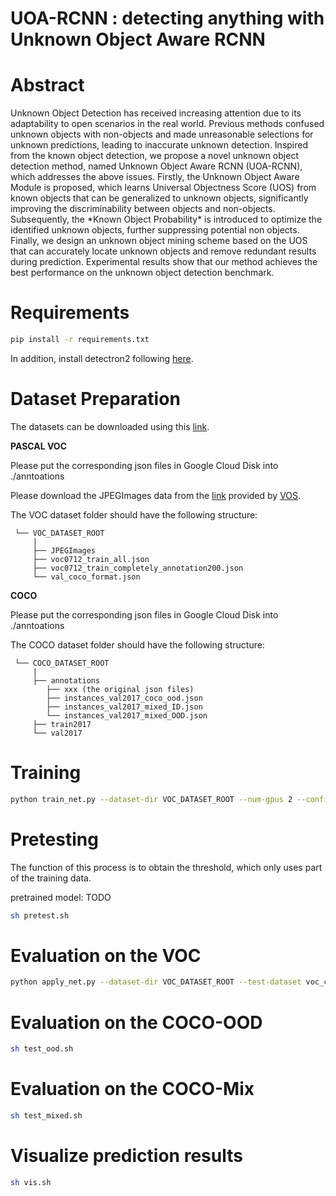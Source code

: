 ﻿# UOA-RCNN : detecting anything with Unknown Object Aware RCNN





# Abstract

<div>Unknown Object Detection has received increasing attention due to its adaptability to open scenarios in the real world. Previous methods confused unknown objects with non-objects and made unreasonable selections for unknown predictions, leading to inaccurate unknown detection. Inspired from the known object detection, we propose a novel unknown object detection method, named Unknown Object Aware RCNN (UOA-RCNN), which addresses the above issues. Firstly, the Unknown Object Aware Module is proposed, which learns Universal Objectness Score (UOS) from known objects that can be generalized to unknown objects, significantly improving the discriminability between objects and non-objects. Subsequently, the *Known Object Probability* is introduced to optimize the identified unknown objects, further suppressing potential non objects. Finally, we design an unknown object mining scheme based on the UOS that can accurately locate unknown objects and remove redundant results during prediction. Experimental results show that our method achieves the best performance on the unknown object detection benchmark. </div>



# Requirements
```bash
pip install -r requirements.txt
```

In addition, install detectron2 following [here](https://detectron2.readthedocs.io/en/latest/tutorials/install.html).

# Dataset Preparation

The datasets can be downloaded using this [link](https://drive.google.com/drive/folders/1Mh4xseUq8jJP129uqCvG9cSLdjqdl0Jo?usp=sharing).

**PASCAL VOC**

Please put the corresponding json files in Google Cloud Disk into ./anntoations

Please download the JPEGImages data from the [link](https://drive.google.com/file/d/1n9C4CiBURMSCZy2LStBQTzR17rD_a67e/view?usp=sharing) provided by [VOS](https://github.com/deeplearning-wisc/vos).

The VOC dataset folder should have the following structure:
<br>

     └── VOC_DATASET_ROOT
         |
         ├── JPEGImages
         ├── voc0712_train_all.json
         ├── voc0712_train_completely_annotation200.json
         └── val_coco_format.json

**COCO**

Please put the corresponding json files in Google Cloud Disk into ./anntoations

The COCO dataset folder should have the following structure:
<br>

     └── COCO_DATASET_ROOT
         |
         ├── annotations
            ├── xxx (the original json files)
            ├── instances_val2017_coco_ood.json
            ├── instances_val2017_mixed_ID.json
            └── instances_val2017_mixed_OOD.json
         ├── train2017
         └── val2017

# Training
```bash
python train_net.py --dataset-dir VOC_DATASET_ROOT --num-gpus 2 --config-file VOC-Detection/faster-rcnn/UOARCNN.yaml --random-seed 0 --resume
```


# Pretesting
The function of this process is to obtain the threshold, which only uses part of the training data.

pretrained model: TODO

```bash
sh pretest.sh
```

# Evaluation on the VOC



```bash
python apply_net.py --dataset-dir VOC_DATASET_ROOT --test-dataset voc_custom_val  --config-file VOC-Detection/faster-rcnn/UOARCNN.yaml --inference-config Inference/standard_nms.yaml --random-seed 0 --image-corruption-level 0 --visualize 0
```

# Evaluation on the COCO-OOD
```bash
sh test_ood.sh
```

# Evaluation on the COCO-Mix

```bash
sh test_mixed.sh
```

# Visualize prediction results
```bash
sh vis.sh
```

